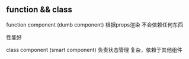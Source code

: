 ## function && class
function component (dumb component) 根据props渲染 不会依赖任何东西

性能好

class component (smart component) 负责状态管理 复杂，依赖于其他组件

